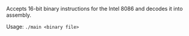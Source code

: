 Accepts 16-bit binary instructions for the Intel 8086 and decodes it into assembly.

Usage:
```./main <binary file>```
